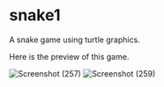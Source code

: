 # snake1
A snake game using turtle graphics.

Here is the preview of this game.

![Screenshot (257)](https://user-images.githubusercontent.com/70268807/91452094-d3404180-e89b-11ea-816a-87ccafe76a06.png)
![Screenshot (259)](https://user-images.githubusercontent.com/70268807/91452101-d76c5f00-e89b-11ea-8cc2-7828a827e672.png)
